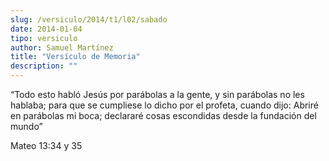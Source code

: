 ```yaml
---
slug: /versiculo/2014/t1/l02/sabado
date: 2014-01-04
tipo: versiculo
author: Samuel Martínez
title: "Versículo de Memoria"
description: ""
---
```


“Todo esto habló Jesús por parábolas a la gente, y sin parábolas no les hablaba; para que se cumpliese lo dicho por el profeta, cuando dijo: Abriré en parábolas mi boca; declararé cosas escondidas desde la fundación del mundo”

Mateo 13:34 y 35
